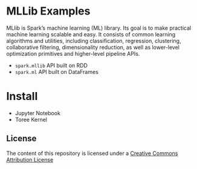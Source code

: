 # MLLib Examples
MLlib is Spark’s machine learning (ML) library. Its goal is to make practical machine learning scalable and easy. It consists of common learning algorithms and utilities, including classification, regression, clustering, collaborative filtering, dimensionality reduction, as well as lower-level optimization primitives and higher-level pipeline APIs.

- `spark.mllib` API built on RDD
- `spark.ml` API built on DataFrames

# Install
- Jupyter Notebook
- Toree Kernel

## License
The content of this repository is licensed under a [Creative Commons Attribution License](http://creativecommons.org/licenses/by/3.0/us/)
